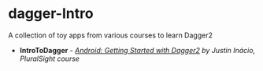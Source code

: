 # dagger-Intro
A collection of toy apps from various courses to learn Dagger2

- __IntroToDagger__ - _[Android: Getting Started with Dagger2](https://www.pluralsight.com/courses/android-dagger-2-getting-started) by Justin Inácio, PluralSight course_

